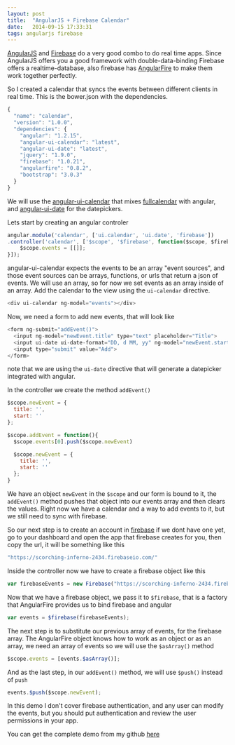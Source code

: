 ```yaml
---
layout: post
title:  "AngularJS + Firebase Calendar"
date:   2014-09-15 17:33:31
tags: angularjs firebase
---
```


[AngularJS][] and [Firebase][] do a very good combo to do real time apps. Since AngularJS offers you a good framework with double-data-binding Firebase offers a realtime-database, also firebase has [AngularFire][] to make them work together perfectly.

So I created a calendar that syncs the events between different clients in real time. This is the bower.json with the dependencies.

```javascript
{
  "name": "calendar",
  "version": "1.0.0",
  "dependencies": {
    "angular": "1.2.15",
    "angular-ui-calendar": "latest",
    "angular-ui-date": "latest",
    "jquery": "1.9.0",
    "firebase": "1.0.21",
    "angularfire": "0.8.2",
    "bootstrap": "3.0.3"
  }
}
```

We will use the [angular-ui-calendar][] that mixes [fullcalendar][] with angular, and [angular-ui-date][] for the datepickers.

Lets start by creating an angular controler

```javascript
angular.module('calendar', ['ui.calendar', 'ui.date', 'firebase'])
.controller('calendar', ['$scope', '$firebase', function($scope, $firebase){
    $scope.events = [[]];
}]);
```

angular-ui-calendar expects the events to be an array "event sources", and those event sources can be arrays, functions, or urls that return a json of events. We will use an array, so for now we set events as an array inside of an array. 
Add the calendar to the view using the ``ui-calendar`` directive.

```javascript
<div ui-calendar ng-model="events"></div>
```
  
Now, we need a form to add new events, that will look like

```javascript
<form ng-submit="addEvent()">
  <input ng-model="newEvent.title" type="text" placeholder="Title">
  <input ui-date ui-date-format="DD, d MM, yy" ng-model="newEvent.start">
  <input type="submit" value="Add">
</form>
```
note that we are using the ``ui-date`` directive that will generate a datepicker integrated with angular.

In the controller we create the method ``addEvent()``

```javascript
$scope.newEvent = {
  title: '',
  start: ''
};

$scope.addEvent = function(){
  $scope.events[0].push($scope.newEvent)

  $scope.newEvent = {
    title: '',
    start: ''
  };
}
```

We have an object ``newEvent`` in the ``$scope`` and our form is bound to it, the ``addEvent()`` method pushes that object into our events array and then clears the values. Right now we have a calendar and a way to add events to it, but we still need to sync with firebase.

So our next step is to create an account in [firebase][firebase_signup] if we dont have one yet, go to your dashboard and open the app that firebase creates for you, then copy the url, it will be something like this

```javascript
"https://scorching-inferno-2434.firebaseio.com/"
```

Inside the controller now we have to create a firebase object like this

```javascript
var firebaseEvents = new Firebase("https://scorching-inferno-2434.firebaseio.com/");
```

Now that we have a firebase object, we pass it to ``$firebase``, that is a factory that AngularFire provides us to bind firebase and angular

```javascript
var events = $firebase(firebaseEvents);
```

The next step is to substitute our previous array of events, for the firebase array. The AngularFire object knows how to work as an object or as an array, we need an array of events so we will use the ``$asArray()`` method

```javascript
$scope.events = [events.$asArray()];
```

And as the last step, in our ``addEvent()`` method, we will use ``$push()`` instead of ``push``

```javascript
events.$push($scope.newEvent);
```

In this demo I don't cover firebase authentication, and any user can modify the events, but you should put authentication and review the user permissions in your app.

You can get the complete demo from my github [here][githube_project]

[AngularJS]: http://angularjs.org "AngularJS"
[Firebase]: http://firebase.com "Firebase"
[firebase_signup]: http://firebase.com/signup/ "Firebase Singup"
[AngularFire]: http://firebase.com/docs/web/libraries/angular/ "AngularFire"
[angular-ui-calendar]: http://github.com/angular-ui/ui-calendar "Angular-ui Calendar"
[fullcalendar]: http://fullcalendar.io "Fullcalendar"
[angular-ui-date]: http://github.com/angular-ui/ui-date "Angular-ui date"
[githube_project]: http://github.com/konzz/angular-firebase-calendar "Konzz Github"
